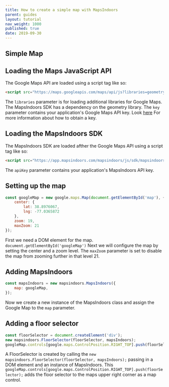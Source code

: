 ```yaml
---
title: How to create a simple map with MapsIndoors
parent: guides
layout: tutorial
nav_weight: 1000
published: true
date: 2019-09-30
---
```


## Simple Map

<script async src="//jsfiddle.net/mapspeople/asr3mnzb/embed/html,result/"></script>

## Loading the Maps JavaScript API
The Google Maps API are loaded using a script tag like so:
```html
<script src="https://maps.googleapis.com/maps/api/js?libraries=geometry&key=YOUR_GOOGLE_API_KEY"></script>
```
The `libraries` parameter is for loading additional libraries for Google Maps. The MapsIndoors SDK has a dependency on the geometry library.
The `key` parameter contains your application's Google Maps API key. Look [here](https://developers-dot-devsite-v2-prod.appspot.com/maps/documentation/javascript/get-api-key) For more information about how to obtain a key.

## Loading the MapsIndoors SDK
The MapsIndoors SDK are loaded afther the Google Maps API using a script tag like so:
```html
<script src="https://app.mapsindoors.com/mapsindoors/js/sdk/mapsindoors-3.4.1.js.gz?apiKey=YOUR_MAPSINDOORS_API_KEY"></script>
```
The `apiKey` parameter contains your application's MapsIndoors API key.

## Setting up the map
```javascript
const googleMap = new google.maps.Map(document.getElementById('map'), {
    center: {
        lat: 38.8976067,
        lng: -77.0365872
    },
    zoom: 19,
    maxZoom: 21
});
```
First we need a DOM element for the map. `document.getElementById('googleMap')`
Next we will configure the map by setting the center and a zoom level. The `maxZoom` parameter is set to disable the map from zooming further in that level 21.  

## Adding MapsIndoors
```javascript
const mapsIndoors = new mapsindoors.MapsIndoors({
    map: googleMap,
});
```
Now we create a new instance of the MapsIndoors class and assign the Google Map to the `map` parameter.

## Adding a floor selector
```javascript
const floorSelector = document.createElement('div');
new mapsindoors.FloorSelector(floorSelector, mapsIndoors);
googleMap.controls[google.maps.ControlPosition.RIGHT_TOP].push(floorSelector);
``` 
A FloorSelector is created by calling the `new mapsindoors.FloorSelector(floorSelector, mapsIndoors);` passing in a DOM element and an instance of MapsIndoors.
This `googleMap.controls[google.maps.ControlPosition.RIGHT_TOP].push(floorSelector);` adds the floor selector to the maps upper right corner as a map control.
